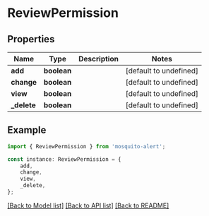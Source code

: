 # ReviewPermission


## Properties

Name | Type | Description | Notes
------------ | ------------- | ------------- | -------------
**add** | **boolean** |  | [default to undefined]
**change** | **boolean** |  | [default to undefined]
**view** | **boolean** |  | [default to undefined]
**_delete** | **boolean** |  | [default to undefined]

## Example

```typescript
import { ReviewPermission } from 'mosquito-alert';

const instance: ReviewPermission = {
    add,
    change,
    view,
    _delete,
};
```

[[Back to Model list]](../README.md#documentation-for-models) [[Back to API list]](../README.md#documentation-for-api-endpoints) [[Back to README]](../README.md)
